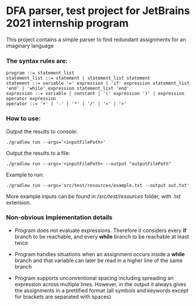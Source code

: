 # DFA parser, test project for JetBrains 2021 internship program

This project contains a simple parser to find
redundant assignments for an imaginary language

### The syntax rules are:

    program ::= statement_list
    statement_list ::= statement | statement_list statement
    statement ::= variable '=' expression | 'if' expression statement_list 'end' | 'while' expression statement_list 'end'   
    expression ::= variable | constant | '(' expression ')' | expression operator expression
    operator ::= '+' | '-' | '*' | '/' | '<' | '>' 

### How to use:
Output the results to console:

    ./gradlew run --args='<inputFilePath>'

Output the results to a file:

    ./gradlew run --args='<inputFilePath> --output "outputFilePath"

Example to run:
    
    ./gradlew run --args='src/test/resources/example.txt --output out.txt'



More example inputs can be found in */src/test/resources* folder,
with .txt extension.

### Non-obvious Implementation details

* Program does not evaluate expressions. Therefore
  it considers every **if** branch
  to be reachable, and every **while** branch to be
  reachable at least twice
  
* Program handles situations when an assignment occurs
  inside a **while** branch and that variable can later
  be read in a higher line of the same branch
  
* Program supports unconventional spacing including
spreading an expression across multiple lines. However,
  in the output it always gives the assignments in a 
  prettified format (all symbols and keywords except
  for brackets are separated with spaces)
